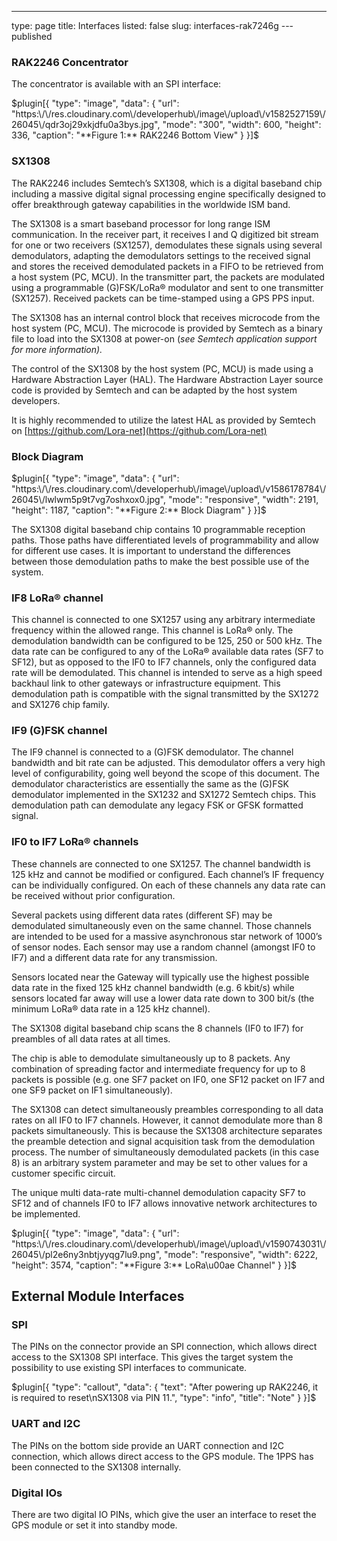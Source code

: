 ---
type: page
title: Interfaces
listed: false
slug: interfaces-rak7246g
---published

### RAK2246 Concentrator

The concentrator is available with an SPI interface:

$plugin[{
    "type": "image",
    "data": {
        "url": "https:\/\/res.cloudinary.com\/developerhub\/image\/upload\/v1582527159\/26045\/qdr3oj29xkjdfu0a3bys.jpg",
        "mode": "300",
        "width": 600,
        "height": 336,
        "caption": "**Figure 1:** RAK2246 Bottom View"
    }
}]$

### SX1308

The RAK2246 includes Semtech’s SX1308, which is a digital baseband chip including a massive digital signal processing engine specifically designed to offer breakthrough gateway capabilities in the worldwide ISM band. 

The SX1308 is a smart baseband processor for long range ISM communication. In the receiver part, it receives I and Q digitized bit stream for one or two receivers (SX1257), demodulates these signals using several demodulators, adapting the demodulators settings to the received signal and stores the received demodulated packets in a FIFO to be retrieved from a host system (PC, MCU). In the transmitter part, the packets are modulated using a programmable (G)FSK/LoRa® modulator and sent to one transmitter (SX1257). Received packets can be time-stamped using a GPS PPS input. 

The SX1308 has an internal control block that receives microcode from the host system (PC, MCU). The microcode is provided by Semtech as a binary file to load into the SX1308 at power-on (_see Semtech application support for more information)._

The control of the SX1308 by the host system (PC, MCU) is made using a Hardware Abstraction Layer (HAL). The Hardware Abstraction Layer source code is provided by Semtech and can be adapted by the host system developers. 

It is highly
recommended to utilize the latest HAL as provided by Semtech on [https://github.com/Lora-net](https://github.com/Lora-net)

### Block Diagram

$plugin[{
    "type": "image",
    "data": {
        "url": "https:\/\/res.cloudinary.com\/developerhub\/image\/upload\/v1586178784\/26045\/lwlwm5p9t7vg7oshxox0.jpg",
        "mode": "responsive",
        "width": 2191,
        "height": 1187,
        "caption": "**Figure 2:** Block Diagram"
    }
}]$

The SX1308 digital baseband chip contains 10 programmable reception paths. Those paths have differentiated levels of programmability and allow for different use cases. It is important to understand the differences between those demodulation paths to make the best possible use of the system.

### IF8 LoRa® channel

This channel is connected to one SX1257 using any arbitrary intermediate frequency within the allowed range. This channel is LoRa® only. The demodulation bandwidth can be configured to be 125, 250 or 500 kHz. The data rate can be configured to any of the LoRa® available data rates (SF7 to SF12), but as opposed to the IF0 to IF7 channels, only the configured data rate will be demodulated. This channel is intended to serve as a high speed backhaul link to other gateways or infrastructure equipment. This demodulation path is compatible with the signal transmitted by the SX1272 and SX1276 chip family.

### IF9 (G)FSK channel

The IF9 channel is connected to a (G)FSK demodulator. The channel bandwidth and bit rate can be adjusted. This demodulator offers a very high level of configurability, going well beyond the scope of this document. The demodulator characteristics are essentially the same as the (G)FSK demodulator implemented in the SX1232 and SX1272 Semtech chips. This demodulation path can demodulate any legacy FSK or GFSK formatted signal.

### IF0 to IF7 LoRa® channels

These channels are connected to one SX1257. The channel bandwidth is 125 kHz and cannot be modified or configured. Each channel’s IF frequency can be individually configured. On each of these channels any data rate can be received without prior configuration. 

Several packets using different data rates (different SF) may be demodulated simultaneously even on the same channel. Those channels are intended to be used for a massive asynchronous star network of 1000’s of sensor nodes. Each sensor may use a random channel (amongst IF0 to IF7) and a different data rate for any transmission. 

Sensors located near the Gateway will typically use the highest possible data rate in the fixed 125 kHz channel bandwidth (e.g. 6 kbit/s) while sensors located far away will use a lower data rate down to 300 bit/s (the minimum LoRa® data rate in a 125 kHz channel). 

The SX1308 digital baseband chip scans the 8 channels (IF0 to IF7) for preambles of all data rates at all times. 

The chip is able to demodulate simultaneously up to 8 packets. Any combination of spreading factor and intermediate frequency for up to 8 packets is possible (e.g. one SF7 packet on IF0, one SF12 packet on IF7 and one SF9 packet on IF1 simultaneously). 

The SX1308 can detect simultaneously preambles corresponding to all data rates on all IF0 to IF7 channels. However, it cannot demodulate more than 8 packets simultaneously. This is because the SX1308 architecture separates the preamble detection and signal acquisition task from the demodulation process. The number of simultaneously demodulated packets (in this case 8) is an arbitrary system parameter and may be set to other values for a customer specific circuit. 

The unique multi data-rate multi-channel demodulation capacity SF7 to SF12 and of channels IF0 to IF7 allows innovative network architectures to be implemented.

$plugin[{
    "type": "image",
    "data": {
        "url": "https:\/\/res.cloudinary.com\/developerhub\/image\/upload\/v1590743031\/26045\/pl2e6ny3nbtjyyqg7lu9.png",
        "mode": "responsive",
        "width": 6222,
        "height": 3574,
        "caption": "**Figure 3:** LoRa\u00ae Channel"
    }
}]$

## External Module Interfaces

### SPI

The PINs on the connector provide an SPI connection, which allows direct access to the SX1308 SPI interface. This gives the target system the possibility to use existing SPI interfaces to communicate.

$plugin[{
    "type": "callout",
    "data": {
        "text": "After powering up RAK2246, it is required to reset\nSX1308 via PIN 11.",
        "type": "info",
        "title": "Note"
    }
}]$

### UART and I2C

The PINs on the bottom side provide an UART connection and I2C connection, which allows direct access to the GPS module. The 1PPS has been connected to the SX1308 internally.

### Digital IOs

There are two digital IO PINs, which give the user an interface to reset the GPS module or set it into standby mode.

